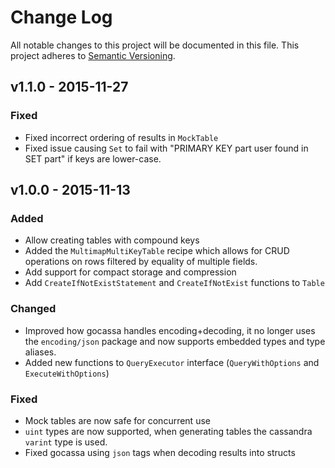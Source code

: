 # Change Log
All notable changes to this project will be documented in this file.
This project adheres to [Semantic Versioning](http://semver.org/).

## v1.1.0 - 2015-11-27

### Fixed
 - Fixed incorrect ordering of results in `MockTable`
 - Fixed issue causing `Set` to fail with "PRIMARY KEY part user found in SET part" if keys are lower-case.

## v1.0.0 - 2015-11-13

### Added
 - Allow creating tables with compound keys
 - Added the `MultimapMultiKeyTable` recipe which allows for CRUD operations on rows filtered by equality of multiple fields.
 - Add support for compact storage and compression
 - Add `CreateIfNotExistStatement` and `CreateIfNotExist` functions to `Table`

### Changed
 - Improved how gocassa handles encoding+decoding, it no longer uses the `encoding/json` package and now supports embedded types and type aliases.
 - Added new functions to `QueryExecutor` interface (`QueryWithOptions` and `ExecuteWithOptions`)

### Fixed
 - Mock tables are now safe for concurrent use
 - `uint` types are now supported, when generating tables the cassandra `varint` type is used.
 - Fixed gocassa using `json` tags when decoding results into structs
